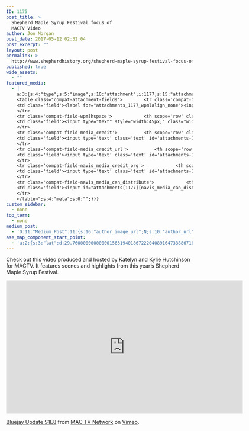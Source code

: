 ```yaml
---
ID: 1175
post_title: >
  Shepherd Maple Syrup Festival focus of
  MACTV Video
author: Jon Morgan
post_date: 2017-05-12 02:32:04
post_excerpt: ""
layout: post
permalink: >
  http://www.shepherdhistory.org/shepherd-maple-syrup-festival-focus-of-mactv-video/
published: true
wide_assets:
  - ""
featured_media:
  - |
    a:3:{s:4:"type";s:5:"image";s:10:"attachment";i:1177;s:15:"attachment_data";a:33:{s:2:"id";i:1177;s:5:"title";s:5:"image";s:8:"filename";s:9:"image.png";s:3:"url";s:67:"http://www.shepherdhistory.org/wp-content/uploads/2017/05/image.png";s:4:"link";s:50:"http://www.shepherdhistory.org/?attachment_id=1177";s:3:"alt";s:0:"";s:6:"author";s:1:"1";s:11:"description";s:0:"";s:7:"caption";s:0:"";s:4:"name";s:8:"image-24";s:6:"status";s:7:"inherit";s:10:"uploadedTo";i:1175;s:4:"date";i:1494555909000;s:8:"modified";i:1494555918000;s:9:"menuOrder";i:0;s:4:"mime";s:9:"image/png";s:4:"type";s:5:"image";s:7:"subtype";s:3:"png";s:4:"icon";s:67:"http://www.shepherdhistory.org/wp-includes/images/media/default.png";s:13:"dateFormatted";s:12:"May 12, 2017";s:6:"nonces";a:3:{s:6:"update";s:10:"0886661e99";s:6:"delete";s:10:"905d58ef19";s:4:"edit";s:10:"cc4df45cb9";}s:8:"editLink";s:70:"http://www.shepherdhistory.org/wp-admin/post.php?post=1177&action=edit";s:4:"meta";b:0;s:10:"authorName";s:10:"Jon Morgan";s:14:"uploadedToLink";s:70:"http://www.shepherdhistory.org/wp-admin/post.php?post=1175&action=edit";s:15:"uploadedToTitle";s:50:"Shepherd Maple Syrup Festival focus of MACTV Video";s:15:"filesizeInBytes";i:597566;s:21:"filesizeHumanReadable";s:6:"584 KB";s:6:"height";i:540;s:5:"width";i:933;s:11:"orientation";s:9:"landscape";s:5:"sizes";a:4:{s:9:"thumbnail";a:4:{s:6:"height";i:140;s:5:"width";i:140;s:3:"url";s:75:"http://www.shepherdhistory.org/wp-content/uploads/2017/05/image-140x140.png";s:11:"orientation";s:9:"landscape";}s:6:"medium";a:4:{s:6:"height";i:194;s:5:"width";i:336;s:3:"url";s:75:"http://www.shepherdhistory.org/wp-content/uploads/2017/05/image-336x194.png";s:11:"orientation";s:9:"landscape";}s:5:"large";a:4:{s:6:"height";i:446;s:5:"width";i:771;s:3:"url";s:75:"http://www.shepherdhistory.org/wp-content/uploads/2017/05/image-771x446.png";s:11:"orientation";s:9:"landscape";}s:4:"full";a:4:{s:3:"url";s:67:"http://www.shepherdhistory.org/wp-content/uploads/2017/05/image.png";s:6:"height";i:540;s:5:"width";i:933;s:11:"orientation";s:9:"landscape";}}s:6:"compat";a:2:{s:4:"item";s:2891:"<input type="hidden" name="attachments[1177][menu_order]" value="0" /><p class="media-types media-types-required-info">Required fields are marked <span class="required">*</span></p>
    <table class="compat-attachment-fields">		<tr class='compat-field-wpmlalign'>			<th scope='row' class='label'><label for='attachments-1177-wpmlalign'><span class='alignleft'>Email Align</span><br class='clear' /></label></th>
    <td class='field'><label for="attachments_1177_wpmlalign_none"><input checked="checked" style="width:auto;" type="radio" name="attachments[1177][wpmlalign]" value="none" id="attachments_1177_wpmlalign_none" /> None</label> <label for="attachments_1177_wpmlalign_left"><input  style="width:auto;" type="radio" name="attachments[1177][wpmlalign]" value="left" id="attachments_1177_wpmlalign_left" /> Left</label> <label for="attachments_1177_wpmlalign_right"><input  style="width:auto;" type="radio" name="attachments[1177][wpmlalign]" value="right" id="attachments_1177_wpmlalign_right" /> Right</label></td>
    </tr>
    <tr class='compat-field-wpmlhspace'>			<th scope='row' class='label'><label for='attachments-1177-wpmlhspace'><span class='alignleft'>Email Hspace</span><br class='clear' /></label></th>
    <td class='field'><input type="text" style="width:45px;" class="widefat" name="attachments[1177][wpmlhspace]" value="" id="attachments_1177_wpmlhspace" /> px</td>
    </tr>
    <tr class='compat-field-media_credit'>			<th scope='row' class='label'><label for='attachments-1177-media_credit'><span class='alignleft'>Credit</span><br class='clear' /></label></th>
    <td class='field'><input type='text' class='text' id='attachments-1177-media_credit' name='attachments[1177][media_credit]' value=''  /></td>
    </tr>
    <tr class='compat-field-media_credit_url'>			<th scope='row' class='label'><label for='attachments-1177-media_credit_url'><span class='alignleft'>Credit URL</span><br class='clear' /></label></th>
    <td class='field'><input type='text' class='text' id='attachments-1177-media_credit_url' name='attachments[1177][media_credit_url]' value=''  /></td>
    </tr>
    <tr class='compat-field-navis_media_credit_org'>			<th scope='row' class='label'><label for='attachments-1177-navis_media_credit_org'><span class='alignleft'>Organization</span><br class='clear' /></label></th>
    <td class='field'><input type='text' class='text' id='attachments-1177-navis_media_credit_org' name='attachments[1177][navis_media_credit_org]' value=''  /></td>
    </tr>
    <tr class='compat-field-navis_media_can_distribute'>			<th scope='row' class='label'><label for='attachments-1177-navis_media_can_distribute'><span class='alignleft'>Can<br />distribute?</span><br class='clear' /></label></th>
    <td class='field'><input id="attachments[1177][navis_media_can_distribute]" name="attachments[1177][navis_media_can_distribute]" type="checkbox" value="1"  /></td>
    </tr>
    </table>";s:4:"meta";s:0:"";}}}
custom_sidebar:
  - none
top_term:
  - none
medium_post:
  - 'O:11:"Medium_Post":11:{s:16:"author_image_url";N;s:10:"author_url";N;s:11:"byline_name";N;s:12:"byline_email";N;s:10:"cross_link";s:2:"no";s:2:"id";N;s:21:"follower_notification";s:3:"yes";s:7:"license";s:19:"all-rights-reserved";s:14:"publication_id";s:12:"881fb60cdbf3";s:6:"status";s:4:"none";s:3:"url";N;}'
ase_map_component_start_point:
  - 'a:2:{s:3:"lat";d:29.760000000000001563194018672220408916473388671875;s:3:"lng";d:-95.3799999999999954525264911353588104248046875;}'
---
```

Check out this video produced and hosted by Katelyn and Kylie Hutchinson for MACTV. It features scenes and highlights from this year’s Shepherd Maple Syrup Festival.

<iframe src="https://player.vimeo.com/video/216533175" width="640" height="360" frameborder="0" allowfullscreen="allowfullscreen"></iframe>

<a href="https://vimeo.com/216533175">Bluejay Update S1E8</a> from <a href="https://vimeo.com/mactvnetwork">MAC TV Network</a> on <a href="https://vimeo.com">Vimeo</a>.